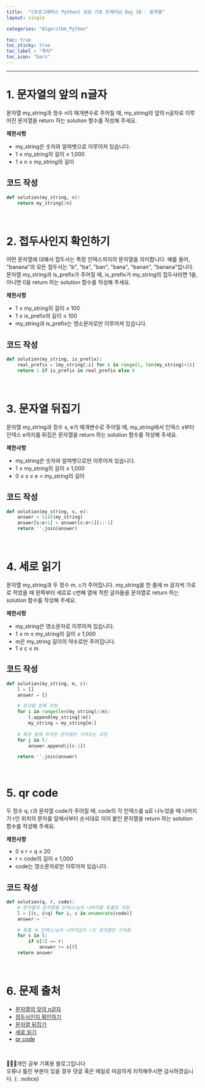 ```yaml
---
title:  "[프로그래머스 Python] 코딩 기초 트레이닝 Day 10 - 문자열"
layout: single

categories: "Algorithm_Python"

toc: true
toc_sticky: true
toc_label : "목차"
toc_icon: "bars"
---
```


***

# 1. 문자열의 앞의 n글자
문자열 my_string과 정수 n이 매개변수로 주어질 때, my_string의 앞의 n글자로 이루어진 문자열을 return 하는 solution 함수를 작성해 주세요.

**제한사항**
- my_string은 숫자와 알파벳으로 이루어져 있습니다.
- 1 ≤ my_string의 길이 ≤ 1,000
- 1 ≤ n ≤ my_string의 길이

## 코드 작성
```python
def solution(my_string, n):
    return my_string[:n]
```

<br>

# 2. 접두사인지 확인하기
어떤 문자열에 대해서 접두사는 특정 인덱스까지의 문자열을 의미합니다. 예를 들어, "banana"의 모든 접두사는 "b", "ba", "ban", "bana", "banan", "banana"입니다. 문자열 my_string과 is_prefix가 주어질 때, is_prefix가 my_string의 접두사라면 1을, 아니면 0을 return 하는 solution 함수를 작성해 주세요.

**제한사항**
- 1 ≤ my_string의 길이 ≤ 100
- 1 ≤ is_prefix의 길이 ≤ 100
- my_string과 is_prefix는 영소문자로만 이루어져 있습니다.

## 코드 작성
```python
def solution(my_string, is_prefix):
    real_prefix = [my_string[:i] for i in range(1, len(my_string)+1)]
    return 1 if is_prefix in real_prefix else 0
```

<br>

# 3. 문자열 뒤집기
문자열 my_string과 정수 s, e가 매개변수로 주어질 때, my_string에서 인덱스 s부터 인덱스 e까지를 뒤집은 문자열을 return 하는 solution 함수를 작성해 주세요.

**제한사항**
- my_string은 숫자와 알파벳으로만 이루어져 있습니다.
- 1 ≤ my_string의 길이 ≤ 1,000
- 0 ≤ s ≤ e < my_string의 길이

## 코드 작성
```python
def solution(my_string, s, e):
    answer = list(my_string)
    answer[s:e+1] = answer[s:e+1][::-1]
    return ''.join(answer)
```

<br>

# 4. 세로 읽기
문자열 my_string과 두 정수 m, c가 주어집니다. my_string을 한 줄에 m 글자씩 가로로 적었을 때 왼쪽부터 세로로 c번째 열에 적힌 글자들을 문자열로 return 하는 solution 함수를 작성해 주세요.

**제한사항**
- my_string은 영소문자로 이루어져 있습니다.
- 1 ≤ m ≤ my_string의 길이 ≤ 1,000
- m은 my_string 길이의 약수로만 주어집니다.
- 1 ≤ c ≤ m

## 코드 작성
```python
def solution(my_string, m, c):
    l = []
    answer = []

    # 문자열 분해 과정
    for i in range(len(my_string)//m):
        l.append(my_string[:m])
        my_string = my_string[m:]
    
    # 특정 열에 위치한 문자열만 가져오는 과정
    for j in l:
        answer.append(j[c-1])

    return ''.join(answer)
```

<br>

# 5. qr code
두 정수 q, r과 문자열 code가 주어질 때, code의 각 인덱스를 q로 나누었을 때 나머지가 r인 위치의 문자를 앞에서부터 순서대로 이어 붙인 문자열을 return 하는 solution 함수를 작성해 주세요.

**제한사항**
- 0 ≤ r < q ≤ 20
- r < code의 길이 ≤ 1,000
- code는 영소문자로만 이루어져 있습니다.

## 코드 작성
```python
def solution(q, r, code):
    # 문자열과 문자열별 인덱스/q의 나머지를 튜플로 저장
    l = [(c, i%q) for i, c in enumerate(code)]
    answer = ''

    # 튜플 속 인덱스/q의 나머지값이 r인 문자열만 가져옴
    for s in l:
        if s[1] == r:
            answer += s[0]
    return answer
```

<br>

# 6. 문제 출처
- [문자열의 앞의 n글자](https://school.programmers.co.kr/learn/courses/30/lessons/181907)
- [접두사인지 확인하기](https://school.programmers.co.kr/learn/courses/30/lessons/181906)
- [문자열 뒤집기](https://school.programmers.co.kr/learn/courses/30/lessons/181905)
- [세로 읽기](https://school.programmers.co.kr/learn/courses/30/lessons/181904)
- [qr code](https://school.programmers.co.kr/learn/courses/30/lessons/181903)

<br>

👩🏻‍💻개인 공부 기록용 블로그입니다
<br>오류나 틀린 부분이 있을 경우 댓글 혹은 메일로 따끔하게 지적해주시면 감사하겠습니다.
{: .notice}